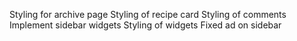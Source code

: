Styling for archive page
Styling of recipe card
Styling of comments
Implement sidebar widgets
Styling of widgets
Fixed ad on sidebar
